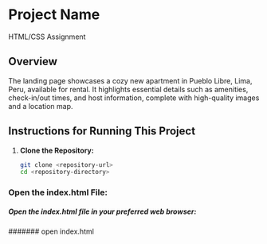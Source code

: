 # Project Name
HTML/CSS Assignment

## Overview
The landing page showcases a cozy new apartment in Pueblo Libre, Lima, Peru, available for rental. It highlights essential details such as amenities, check-in/out times, and host information, complete with high-quality images and a location map.

## Instructions for Running This Project

1. **Clone the Repository:**
   ```sh
   git clone <repository-url>
   cd <repository-directory>
### Open the index.html File:
##### Open the index.html file in your preferred web browser:
####### open index.html
